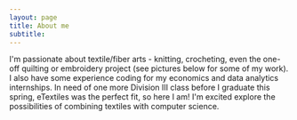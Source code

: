 ```yaml
---
layout: page
title: About me
subtitle: 
---
```


I'm passionate about textile/fiber arts - knitting, crocheting, even the one-off quilting or embroidery project (see pictures below for some of my work). I also have some experience coding for my economics and data analytics internships. In need of one more Division III class before I graduate this spring, eTextiles was the perfect fit, so here I am! I'm excited explore the possibilities of combining textiles with computer science. 
